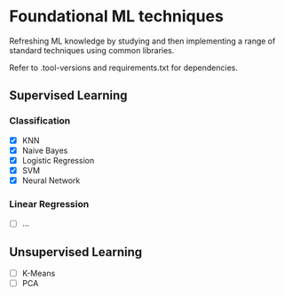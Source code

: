 # Foundational ML techniques

Refreshing ML knowledge by studying and then implementing a range of standard techniques using common libraries.

Refer to .tool-versions and requirements.txt for dependencies.

## Supervised Learning

### Classification

- [x] KNN
- [x] Naive Bayes
- [x] Logistic Regression
- [x] SVM
- [x] Neural Network

### Linear Regression

- [ ] ...

## Unsupervised Learning

- [ ] K-Means
- [ ] PCA
